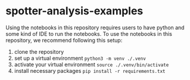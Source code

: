 # spotter-analysis-examples

Using the notebooks in this repository requires users to have python and some kind of IDE to run the notebooks. To use the notebooks in this repository, we recommend following this setup:

1. clone the repository
2. set up a virtual environment ``python3 -m venv ./.venv``
3. activate your virtual environment ``source ./.venv/bin/activate``
4. install necessary packages ``pip install -r requirements.txt``
